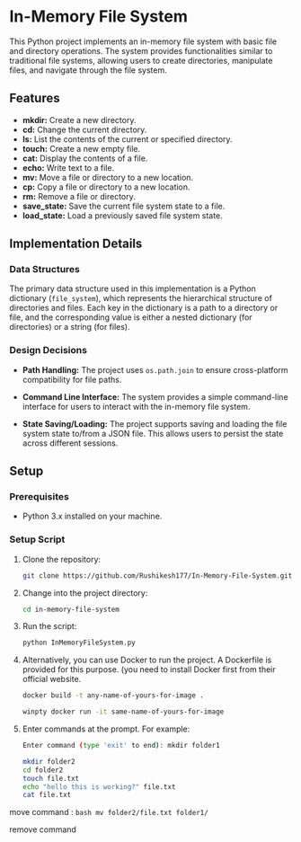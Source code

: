 # In-Memory File System

This Python project implements an in-memory file system with basic file and directory operations. The system provides functionalities similar to traditional file systems, allowing users to create directories, manipulate files, and navigate through the file system.

## Features

- **mkdir:** Create a new directory.
- **cd:** Change the current directory.
- **ls:** List the contents of the current or specified directory.
- **touch:** Create a new empty file.
- **cat:** Display the contents of a file.
- **echo:** Write text to a file.
- **mv:** Move a file or directory to a new location.
- **cp:** Copy a file or directory to a new location.
- **rm:** Remove a file or directory.
- **save_state:** Save the current file system state to a file.
- **load_state:** Load a previously saved file system state.

## Implementation Details

### Data Structures

The primary data structure used in this implementation is a Python dictionary (`file_system`), which represents the hierarchical structure of directories and files. Each key in the dictionary is a path to a directory or file, and the corresponding value is either a nested dictionary (for directories) or a string (for files).

### Design Decisions

- **Path Handling:** The project uses `os.path.join` to ensure cross-platform compatibility for file paths.
  
- **Command Line Interface:** The system provides a simple command-line interface for users to interact with the in-memory file system.

- **State Saving/Loading:** The project supports saving and loading the file system state to/from a JSON file. This allows users to persist the state across different sessions.


## Setup

### Prerequisites

- Python 3.x installed on your machine.

### Setup Script

1. Clone the repository:

   ```bash
   git clone https://github.com/Rushikesh177/In-Memory-File-System.git
    ```
2. Change into the project directory:
   ```bash
   cd in-memory-file-system
    ```
3. Run the script:
    ```bash
   python InMemoryFileSystem.py
    ```
4. Alternatively, you can use Docker to run the project. A Dockerfile is provided for this purpose. (you need to install Docker first from their official website.
     ```bash
   docker build -t any-name-of-yours-for-image .

    ```

      ```bash
   winpty docker run -it same-name-of-yours-for-image
    ```
5. Enter commands at the prompt. For example:
   
      ```bash
   Enter command (type 'exit' to end): mkdir folder1
    ```
   
     ```bash
     mkdir folder2
     cd folder2
     touch file.txt
     echo "hello this is working?" file.txt
     cat file.txt


    ```
move command :
     ```bash
       mv folder2/file.txt folder1/
    ```  

remove command

  
   
   


